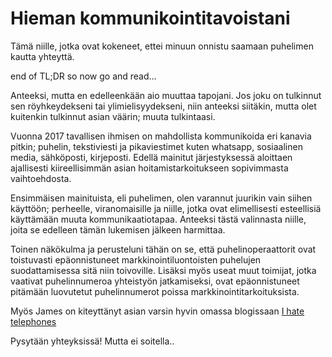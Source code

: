 # Hieman kommunikointitavoistani

Tämä niille, jotka ovat kokeneet, ettei minuun onnistu saamaan puhelimen kautta yhteyttä.

end of TL;DR so now go and read...

Anteeksi, mutta en edelleenkään aio muuttaa tapojani. Jos joku on tulkinnut sen röyhkeydekseni
tai ylimielisyydekseni, niin anteeksi siitäkin, mutta olet kuitenkin tulkinnut asian väärin; muuta tulkintaasi.

Vuonna 2017 tavallisen ihmisen on mahdollista kommunikoida eri kanavia pitkin; puhelin, tekstiviesti
ja pikaviestimet kuten whatsapp, sosiaalinen media, sähköposti, kirjeposti. Edellä mainitut
järjestyksessä aloittaen ajallisesti kiireellisimmän asian hoitamistarkoitukseen sopivimmasta vaihtoehdosta.

Ensimmäisen mainituista, eli puhelimen, olen varannut juurikin vain siihen käyttöön; perheelle, viranomaisille
ja niille, jotka ovat elimellisesti esteellisiä käyttämään muuta kommunikaatiotapaa. Anteeksi
tästä valinnasta niille, joita se edelleen tämän lukemisen jälkeen harmittaa.

Toinen näkökulma ja perusteluni tähän on se, että puhelinoperaattorit ovat toistuvasti epäonnistuneet
markkinointiluontoisten puhelujen suodattamisessa sitä niin toivoville. Lisäksi myös useat muut toimijat,
jotka vaativat puhelinnumeroa yhteistyön jatkamiseksi, ovat epäonnistuneet pitämään luovutetut puhelinnumerot
poissa markkinointitarkoituksista.

Myös James on kiteyttänyt asian varsin hyvin omassa blogissaan [I hate telephones](https://jameshfisher.com/2017/11/08/i-hate-telephones.html)

Pysytään yhteyksissä! Mutta ei soitella..
